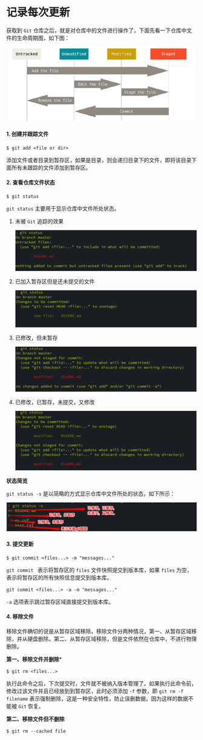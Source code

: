 # 记录每次更新

获取到 `Git` 仓库之后，就是对仓库中的文件进行操作了，下面先看一下仓库中文件的生命周期图，如下图：

![GitStatus](../images/git_status.png)

#### 1. 创建并跟踪文件

```shell
$ git add <file or dir> 
```

添加文件或者目录到暂存区，如果是目录，则会递归目录下的文件，即将该目录下面所有未跟踪的文件添加到暂存区。

#### 2. 查看仓库文件状态

```shell
$ git status
```

`git status` 主要用于显示仓库中文件所处状态。

1. 未被 `Git` 追踪的效果

   ![untracked](../images/untracked.png)

2. 已加入暂存区但是还未提交的文件

   ![uncommited](../images/uncommited.png)

3. 已修改，但未暂存

   ![unstashed](../images/unstashed.png)

4. 已修改，已暂存，未提交，又修改

   ![many_updates](../images/many_updates.png)



**状态简览**

`git status -s` 是以简略的方式显示仓库中文件所处的状态，如下所示：

![status_s](../images/git_status_s.png)



#### 3. 提交更新

```shell
$ git commit <files...> -m "messages..."
```

`git commit ` 表示将暂存区的 `files` 文件快照提交到版本库，如果 `files` 为空，表示将暂存区的所有快照信息提交到版本库。

```shell
git commit <files...> -a -m "messages..."
```

`-a` 选项表示跳过暂存区域直接提交到版本库。

#### 4. 移除文件

移除文件确切的说是从暂存区域移除，移除文件分两种情况，第一、从暂存区域移除，并从硬盘删除。第二、从暂存区域移除，但是文件依然在仓库中，不进行物理删除。

**第一、移除文件并删除***

```shell
$ git rm <files...>
```

执行此命令之后，下次提交时，文件就不被纳入版本管理了。如果执行此命令前，修改过该文件并且已经放到到暂存区，此时必须添加 `-f` 参数，即 `git rm -f filename` 表示强制删除，这是一种安全特性，防止误删数据，因为这样的数据不能被 `Git` 恢复。

**第二、移除文件但不删除**

```shell
$ git rm --cached file
```

